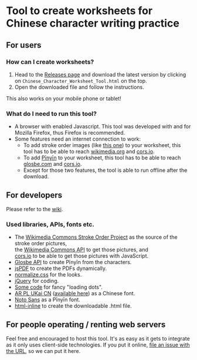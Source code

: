 # Tool to create worksheets for Chinese character writing practice
## For users
### How can I create worksheets?
1.  Head to the [Releases page](https://github.com/12jr/chinese-character-worksheets/releases) and download the latest version by clicking on `Chinese_Character_Worksheet_Tool.html` on the top.
2.  Open the downloaded file and follow the instructions.

This also works on your mobile phone or tablet!

### What do I need to run this tool?
*  A browser with enabled Javascript. This tool was developed with and for Mozilla Firefox, thus Firefox is recommended.
*  Some features need an internet connection to work:
    *  To add stroke order images (like [this one](https://upload.wikimedia.org/wikipedia/commons/b/b6/%E6%88%91-bw.png)) to your worksheet, this tool has to be able to reach [wikimedia.org](wikimedia.org) and [cors.io](https://cors.io/).
    *  To add [Pīnyīn](https://en.wikipedia.org/wiki/Pinyin) to your worksheet, this tool has to be able to reach [glosbe.com](https://glosbe.com/) and [cors.io](https://cors.io/).
    *  Except for those two features, the tool is able to run offline after the download.

## For developers
Please refer to the [wiki](https://github.com/12jr/chinese-character-worksheets/wiki).

### Used libraries, APIs, fonts etc.
*   The [Wikimedia Commons Stroke Order Project](https://commons.wikimedia.org/wiki/Commons:Stroke_Order_Project) as the source of the stroke order pictures,  
    the [Wikimedia Commons API](https://www.mediawiki.org/wiki/API:Main_page) to get those pictures, and  
    [cors.io](https://cors.io/) to be able to get those pictures with JavaScript.
*   [Glosbe API](https://glosbe.com/a-api) to create Pīnyīn from the characters.
*   [jsPDF](https://parall.ax/products/jspdf) to create the PDFs dynamically.
*   [normalize.css](https://necolas.github.io/normalize.css/) for the looks.
*   [jQuery](https://jquery.com/) for coding.
*   [Some code](https://codepen.io/vkjgr/pen/gbPaVx) for fancy "loading dots".
*   [AR PL UKai CN](https://www.freedesktop.org/wiki/Software/CJKUnifonts/) ([available here](https://github.com/saiswa/free-fonts/blob/master/PCLinuxOSFonts/AR%20PL%20UKai%20CN%2C%20Regular.ttc)) as a Chinese font.
*   [Noto Sans](https://www.google.com/get/noto/#sans-lgc) as a Pīnyīn font.
*   [html-inline](https://github.com/substack/html-inline) to create the downloadable .html file.

## For people operating / renting web servers
Feel free and encouraged to host this tool. It's as easy as it gets to integrate as it only uses client-side technologies. If you put it online, [file an issue with the URL](https://github.com/12jr/chinese-character-worksheets/issues/new), so we can put it here.
